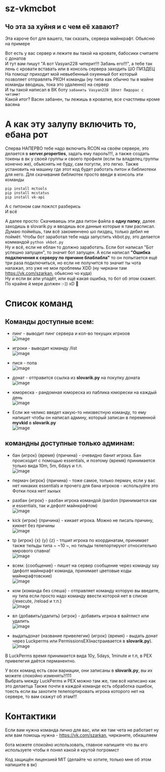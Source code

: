 # sz-vkmcbot
## Чо эта за хуйня и с чем её хавают?  

Эта кароче бот для вашего, так сказать, сервера майнкрафт. Обьясню на примере

Вот есть у вас сервер и лежите вы такой на кровате, бабосики считаете с донатов  
И тут вам пишут "А вот Vasyan228 читерит!!! Забань его!!!", а тебе так лень с кровати вставать или в консоль сервера заходить ШО ПИЗДЕЦ  
На помощт приходит мой невьебенный охуенный бот который позволяет отправлять РКОН команды (ну типа как обычно ты в майне команды вводишь, тока это удаленно) на сервер  
И ты такой написал в ВК боту ```забанить Vasyan228 10лет Пидорас с читами!```  
Какой итог? Васян забанен, ты лежишь в кроватке, все счастливы кроме васяна  

# А как эту залупу включить то, ебана рот
Сперва НАПЕРВО тебе надо включить RCON на своём сервере, это делается в **server.properties**, задать ему пароль!!!!, а также создать токены в вк у своей группы и своего профиля (если ты владелец группы конечно же), обьяснять не буду, сам погугли, это легко. Также установить на машину где этот код будет работать питон и библиотеки для него. Для скачивания библиотек просто введи в консоль эти команды  
```
pip install mctools
pip install mcstatus
pip install vk-api
```
А с питоном сам пожлст разберись  
И всё

А далее просто: Скачиваешь эти два питон файла в **одну папку**, далее заходишь в slovarik.py и вводишь все данные которые я там расписал.  
Думаю поймёшь, там всё закоменчено шо пиздец, только дебил не поймёт. Чтобы бот заработал тебе нада запустить vkbot.py, это делается коммандой ```python vkbot.py```   
Ну и всё, если не еблан то должно заработать. Если бот написал "Бот успешно запущен", то значит бот запущен. А если написал **"Ошибка  подключения к серверу по причине блаблабла"** то он попытается ещё три раза подключиться, но если не получится то значит ты чота налажал, это уже не мои проблемы XDD (ну чиркани там https://vk.com/szarkan, обьясню чо куда)  
Ну и если вк апи упадёт, или ещё какая ошибка, то бот об этом скажет. По крайне й мере должен :-)) xD 🦖

# Список команд
## Команды доступные всем:
- пинг - выводит пинг сервера и кол-во текущих игркоов  
![image](https://user-images.githubusercontent.com/50948836/163648797-514e2c22-489d-46dd-9ce1-823ea9b9d007.png)

- игроки - выводит команду /list  
![image](https://user-images.githubusercontent.com/50948836/163648805-4c4e63f3-3731-471d-aea4-62a9d88cb4bc.png)

- пися - попа  
![image](https://user-images.githubusercontent.com/50948836/163648822-f8e7ce17-07c9-4f53-bc38-2d56d99ee871.png)

- донат - отправится ссылка из **slovarik.py** на покупку доната  
![image](https://user-images.githubusercontent.com/50948836/163648830-b2a3b407-9ed1-4674-9629-ad127933520f.png)

- юмореска - рандомная юмореска из паблика юморески на каждый день  
![image](https://user-images.githubusercontent.com/50948836/163648838-720c116b-f15c-4e1f-ad81-9a91044d24d6.png)

- Если же челикс введет какую-то неизвестную команду, то ему напишет чтобы он написал админу, который записан в переменной **myvkid** в **slovarik.py**  
![image](https://user-images.githubusercontent.com/50948836/163648846-8ab9750b-dcf7-4b19-ae58-25661bf5da32.png)


## командны доступные **только админам**:

- бан {игрок} {время} {причина} - очевидно банит игрока. Бан происходит с помощью essentials, и поэтому {время} принимается только вида 10m, 5m, 6days и т.п.  
![image](https://user-images.githubusercontent.com/50948836/163648929-f5ee2b3a-147e-4790-a916-29d4d0998741.png)

- пермач {игрок} {причина} - тоже самое, только пермач, если у вас нет никаких essentials и прочего для бана игроков - используйте это  
Фотки пока нет! хыхых  
- разбан {игрок} - разбан игрока командой /pardon (принимается как и essentials, так и дефолт майнкрафтом)  
![image](https://user-images.githubusercontent.com/50948836/163648953-31019444-0566-4e52-8d68-e28339549787.png)

- kick {игрок} {причина} - кикает игрока. Можно не писать причину, кикнет без причины  
![image](https://user-images.githubusercontent.com/50948836/163649031-77f58e50-55c1-4497-836c-28937709f1d7.png)

- tp {игрок} {x} {y} {z} - тпшит игрока по координатам, принимает также тильды типа ~ ~10 ~, но тильды телепортируют относительно мирового спавна!  
![image](https://user-images.githubusercontent.com/50948836/163649075-176a2694-ea0c-4a1f-919a-41ff457795ea.png)

- всем: {сообщение} - пишет на сервер сообщение через команду say (дефолт майнкрафт команда, принимает цветовые коды майнкрафтовские)  
![image](https://user-images.githubusercontent.com/50948836/163649086-ce6b333b-9642-4bcb-8203-205803413e7c.png)

- ком {команда без слеша} - отправляет команду которую вы введете, ну типа если просто надо команду ввести которой нет в списке (/execute, /reload и т.п.)  
![image](https://user-images.githubusercontent.com/50948836/163649121-903b5703-8108-4b10-a44e-fd61c63ad605.png)

- вл {добавить/удалить} {игрок} - добавить игркоа в вайтлист или удалить  
![image](https://user-images.githubusercontent.com/50948836/163649151-198a2506-d593-4eae-bb61-ffbe2f678ca3.png)

- выдатьдонат {название привелегии} {игрок} {время} - выдать донат через Luckperms или PermissionsEX(настраивается в **slovarik.py**).  
![image](https://user-images.githubusercontent.com/50948836/163649170-3d5fe665-da23-4c19-b756-0458ca663e57.png)

В LuckPerms время принимается вида 10y, 5days, 1minute и т.п, в PEX привелегия даётся перманентно.  


У всех команд есть свои вариации, они записаны в **slovarik.py**, вы их можете спокойно изменять!!111  
Выбрать между LuckPerms и PEX можно там же, там всё написано как это делаетца
Также почти в каждой команде есть обработка ошибок, тоесть если вы захотите телепортировать игрока которого нет на сервере, то вам скажут об этам!!!

# Контактики
Если вам нужна команда лично для вас, или же там чета не работает ну или вам помощь нужна - https://vk.com/szarkan, чирканите, обкашляем  

бота можете спокойно использовать, главное напишите что вы его используете чтобы я понял какой я крутой погромист  

Код защищён лицензией MIT (делайте чо хотите, только мне об этом напишите в вк)
